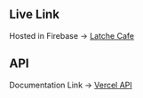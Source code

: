 ## Live Link
Hosted in Firebase -> [Latche Cafe](https://chef-recipe-client.web.app/)

## API 

Documentation Link -> [Vercel API](https://chef-recipe-server-jansu2001.vercel.app/chefs)

<!-- ## React Router Dom v6.4 

Documentation Link -> [Link](https://reactrouter.com/en/main/start/overview) -->
<!-- 
## React Router Dom v6.4 

Documentation Link -> [Link](https://react-bootstrap.github.io/getting-started/introduction/) -->

<!-- ## Resources & Credits

Icon -> [React-Hot-Toast](https://react-hot-toast.com/) -->


